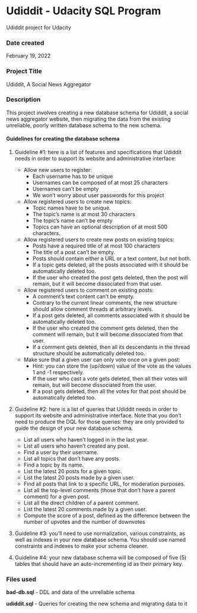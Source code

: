 # Udiddit - Udacity SQL Program
Udiddit project for Udacity

### Date created
February 19, 2022

### Project Title
Udiddit, A Social News Aggregator

### Description
This project involves creating a new database schema for Udiddit, a social news aggregator website, then migrating the data from the existing unreliable, poorly written database schema to the new schema.

#### Guidelines for creating the database schema
1. Guideline #1: here is a list of features and specifications that Udiddit needs in order to support its website and administrative interface:
    - Allow new users to register:
        - Each username has to be unique
        - Usernames can be composed of at most 25 characters
        - Usernames can’t be empty
        - We won’t worry about user passwords for this project
    - Allow registered users to create new topics:
        - Topic names have to be unique.
        - The topic’s name is at most 30 characters
        - The topic’s name can’t be empty
        - Topics can have an optional description of at most 500 characters.
    - Allow registered users to create new posts on existing topics:
        - Posts have a required title of at most 100 characters
        - The title of a post can’t be empty.
        - Posts should contain either a URL or a text content, but not both.
        - If a topic gets deleted, all the posts associated with it should be automatically deleted too.
        - If the user who created the post gets deleted, then the post will remain, but it will become dissociated from that user.
    - Allow registered users to comment on existing posts:
        - A comment’s text content can’t be empty.
        - Contrary to the current linear comments, the new structure should allow comment threads at arbitrary levels.
        - If a post gets deleted, all comments associated with it should be automatically deleted too.
        - If the user who created the comment gets deleted, then the comment will remain, but it will become dissociated from that user.
        - If a comment gets deleted, then all its descendants in the thread structure should be automatically deleted too.
    - Make sure that a given user can only vote once on a given post:
        - Hint: you can store the (up/down) value of the vote as the values 1 and -1 respectively.
        - If the user who cast a vote gets deleted, then all their votes will remain, but will become dissociated from the user.
        - If a post gets deleted, then all the votes for that post should be automatically deleted too.

2. Guideline #2: here is a list of queries that Udiddit needs in order to support its website and administrative interface. Note that you don’t need to produce the DQL for those queries: they are only provided to guide the design of your new database schema.
    - List all users who haven’t logged in in the last year.
    - List all users who haven’t created any post.
    - Find a user by their username.
    - List all topics that don’t have any posts.
    - Find a topic by its name.
    - List the latest 20 posts for a given topic.
    - List the latest 20 posts made by a given user.
    - Find all posts that link to a specific URL, for moderation purposes.
    - List all the top-level comments (those that don’t have a parent comment) for a given post.
    - List all the direct children of a parent comment.
    - List the latest 20 comments made by a given user.
    - Compute the score of a post, defined as the difference between the number of upvotes and the number of downvotes

3. Guideline #3: you’ll need to use normalization, various constraints, as well as indexes in your new database schema. You should use named constraints and indexes to make your schema cleaner.

4. Guideline #4: your new database schema will be composed of five (5) tables that should have an auto-incrementing id as their primary key.

### Files used
**bad-db.sql** - DDL and data of the unreliable schema

**udiddit.sql** - Queries for creating the new schema and migrating data to it
